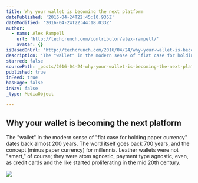 ```yaml
---
title: Why your wallet is becoming the next platform
datePublished: '2016-04-24T22:45:10.935Z'
dateModified: '2016-04-24T22:44:18.033Z'
author:
  - name: Alex Rampell
    url: 'http://techcrunch.com/contributor/alex-rampell/'
    avatar: {}
isBasedOnUrl: 'http://techcrunch.com/2016/04/24/why-your-wallet-is-becoming-the-next-platform/'
description: 'The "wallet" in the modern sense of "flat case for holding paper currency" dates back almost 200 years. The word itself goes back 700 years, and the concept (minus paper currency) for millennia. Leather wallets were not "smart," of course; they were atom agnostic, payment type agnostic, even, as credit cards and the like started proliferating in the mid 20th century.'
starred: false
sourcePath: _posts/2016-04-24-why-your-wallet-is-becoming-the-next-platform.md
published: true
inFeed: true
hasPage: false
inNav: false
_type: MediaObject

---
```

<article style=""><h1>Why your wallet is becoming the next platform</h1><p>The "wallet" in the modern sense of "flat case for holding paper currency" dates back almost 200 years. The word itself goes back 700 years, and the concept (minus paper currency) for millennia. Leather wallets were not "smart," of course; they were atom agnostic, payment type agnostic, even, as credit cards and the like started proliferating in the mid 20th century.</p><img src="https://tctechcrunch2011.files.wordpress.com/2015/05/humanlending-e1431696924438.jpg?w=764&amp;h=400&amp;crop=1" /></article>